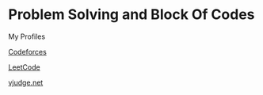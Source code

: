 <h1>Problem Solving and Block Of Codes</h1>

My Profiles

[Codeforces](https://codeforces.com/profile/Ahmed_Sayed-)

[LeetCode](https://leetcode.com/u/AhmedSayed1/)

[vjudge.net](https://vjudge.net/user/Ahmed_SA)

